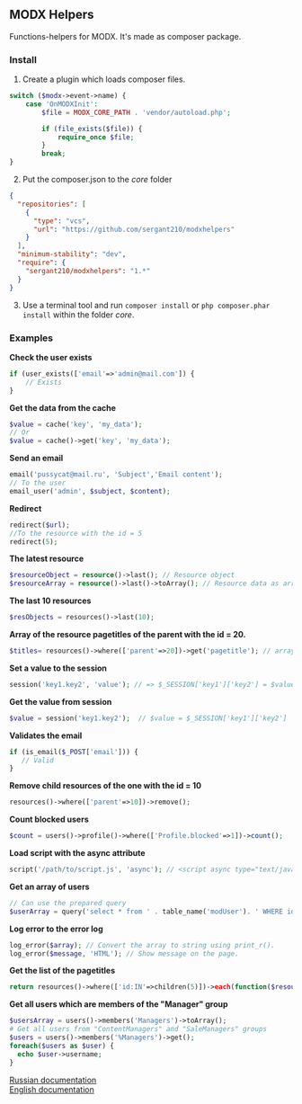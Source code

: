 ## MODX Helpers
Functions-helpers for MODX. It's made as composer package.

### Install
1.	Create a plugin which loads composer files.
```php
switch ($modx->event->name) {
    case 'OnMODXInit':
        $file = MODX_CORE_PATH . 'vendor/autoload.php';

        if (file_exists($file)) {
            require_once $file;
        }
        break;
}
```
2. Put the composer.json to the *core* folder
```json
{
  "repositories": [
    {
      "type": "vcs",
      "url": "https://github.com/sergant210/modxhelpers"
    }
  ],
  "minimum-stability": "dev",
  "require": {
    "sergant210/modxhelpers": "1.*"
  }
}
```
3. Use a terminal tool and run ```composer install``` or ```php composer.phar install``` within the folder *core*.

### Examples
**Check the user exists**
```php
if (user_exists(['email'=>'admin@mail.com']) {
    // Exists
}
```

**Get the data from the cache**
```php
$value = cache('key', 'my_data');
// Or 
$value = cache()->get('key', 'my_data');
```

**Send an email**
```php
email('pussycat@mail.ru', 'Subject','Email content');
// To the user
email_user('admin', $subject, $content);
```

**Redirect**
```php
redirect($url);
//To the resource with the id = 5
redirect(5);
```

**The latest resource**
```php
$resourceObject = resource()->last(); // Resource object
$resourceArray = resource()->last()->toArray(); // Resource data as array
```

**The last 10 resources**
```php
$resObjects = resources()->last(10); 
```

**Array of the resource pagetitles of the parent with the id = 20.**
```php
$titles= resources()->where(['parent'=>20])->get('pagetitle'); // array('pagetitle 1', 'pagetitle 2', 'pagetitle 3')
```

**Set a value to the session**
```php
session('key1.key2', 'value'); // => $_SESSION['key1']['key2'] = $value;
```
**Get the value from session**
```php
$value = session('key1.key2');  // $value = $_SESSION['key1']['key2']
```

**Validates the email**
```php
if (is_email($_POST['email'])) {
   // Valid
}
```
**Remove child resources of the one with the id = 10**
```php
resources()->where(['parent'=>10])->remove();
```

**Count blocked users**
```php
$count = users()->profile()->where(['Profile.blocked'=>1])->count();
```
**Load script with the async attribute**
```php
script('/path/to/script.js', 'async'); // <script async type="text/javascript" src="/path/to/script.js"></script>
```
**Get an array of users**
```php
// Can use the prepared query
$userArray = query('select * from ' . table_name('modUser'). ' WHERE id < ?')->execute(( (int) $_POST['user_id']);
```
**Log error to the error log**
```php
log_error($array); // Convert the array to string using print_r().
log_error($message, 'HTML'); // Show message on the page.
```
**Get the list of the pagetitles**
```php
return resources()->where(['id:IN'=>children(5)])->each(function($resource, $idx){ return "<li>{$idx}. ".$resource['pagetitle']."</li>";});
```
**Get all users which are members of the "Manager" group**
```php
$usersArray = users()->members('Managers')->toArray();
# Get all users from "ContentManagers" and "SaleManagers" groups 
$users = users()->members('%Managers')->get();
foreach($users as $user) {
  echo $user->username;
}
```

[Russian documentation](./docs/ru.md)  
[English documentation](./docs/en.md)